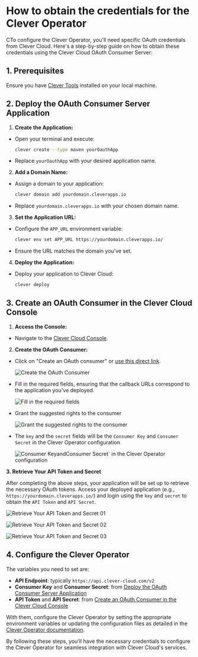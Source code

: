 # How to obtain the credentials for the Clever Operator

CTo configure the Clever Operator, you'll need specific OAuth credentials from Clever Cloud. Here's a step-by-step guide on how to obtain these credentials using the Clever Cloud OAuth Consumer Server:

## 1. Prerequisites

Ensure you have [Clever Tools](https://www.clever-cloud.com/doc/clever-tools/getting_started/) installed on your local machine.

## 2. Deploy the OAuth Consumer Server Application

1. **Create the Application:**
  - Open your terminal and execute:
    ```bash
    clever create --type maven yourOauthApp
    ```
  - Replace `yourOauthApp` with your desired application name.

2. **Add a Domain Name:**
  - Assign a domain to your application:
    ```bash
    clever domain add yourdomain.cleverapps.io
    ```
  - Replace `yourdomain.cleverapps.io` with your chosen domain name.

3. **Set the Application URL:**
  - Configure the `APP_URL` environment variable:
    ```bash
    clever env set APP_URL https://yourdomain.cleverapps.io/
    ```
  - Ensure the URL matches the domain you've set.

4. **Deploy the Application:**
  - Deploy your application to Clever Cloud:
    ```bash
    clever deploy
    ```

## 3. Create an OAuth Consumer in the Clever Cloud Console

1. **Access the Console:**
  - Navigate to the [Clever Cloud Console](https://console.clever-cloud.com/).

2. **Create the OAuth Consumer:**
  - Click on "Create an OAuth consumer" or [use this direct link](https://console.clever-cloud.com/consumers).

    ![Create the OAuth Consumer](images/create-the-oauth-consumer-01.png)

  - Fill in the required fields, ensuring that the callback URLs correspond to the application you've deployed.

    ![Fill in the required fields](images/create-the-oauth-consumer-02.png)

  - Grant the suggested rights to the consumer

    ![Grant the suggested rights to the consumer](images/create-the-oauth-consumer-02.png)

  - The `key` and the `secret` fields will be the `Consumer Key` and `Consumer Secret` in the Clever Operator configuration

    ![Consumer Key` and `Consumer Secret` in the Clever Operator configuration](images/create-the-oauth-consumer-02.png)

**3. Retrieve Your API Token and Secret**

  After completing the above steps, your application will be set up to retrieve the necessary OAuth tokens. Access your deployed application (e.g., `https://yourdomain.cleverapps.io/`) and login using the `key` and `secret` to obtain the `API Token` and `API Secret`.

  ![Retrieve Your API Token and Secret 01](images/retrieve-your-api-token-and-secret-01.png)

  ![Retrieve Your API Token and Secret 02](images/retrieve-your-api-token-and-secret-02.png)
  
  ![Retrieve Your API Token and Secret 03](images/retrieve-your-api-token-and-secret-03.png)

## 4. Configure the Clever Operator

The variables you need to set are: 

- **API Endpoint**: typically `https://api.clever-cloud.com/v2`
- **Consumer Key** and **Consumer Secret**: from [Deploy the OAuth Consumer Server Application](#2-deploy-the-oauth-consumer-server-application) 
- **API Token** and **API Secret**: from [Create an OAuth Consumer in the Clever Cloud Console](#3-create-an-oauth-consumer-in-the-clever-cloud-console)

With them, configure the Clever Operator by setting the appropriate environment variables or updating the configuration files as detailed in the [Clever Operator documentation](https://github.com/CleverCloud/clever-operator).

By following these steps, you'll have the necessary credentials to configure the Clever Operator for seamless integration with Clever Cloud's services. 